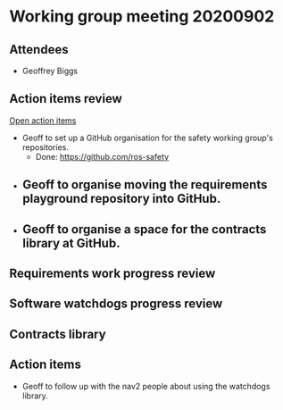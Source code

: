 # Working group meeting 20200902

## Attendees

- Geoffrey Biggs


## Action items review

[Open action items](https://github.com/ros2/safety_working_group/issues)

- Geoff to set up a GitHub organisation for the safety working group's repositories.
  - Done: https://github.com/ros-safety
- Geoff to organise moving the requirements playground repository into GitHub.
  - 
- Geoff to organise a space for the contracts library at GitHub.
  - 

## Requirements work progress review



## Software watchdogs progress review



## Contracts library



## Action items

- Geoff to follow up with the nav2 people about using the watchdogs library.
